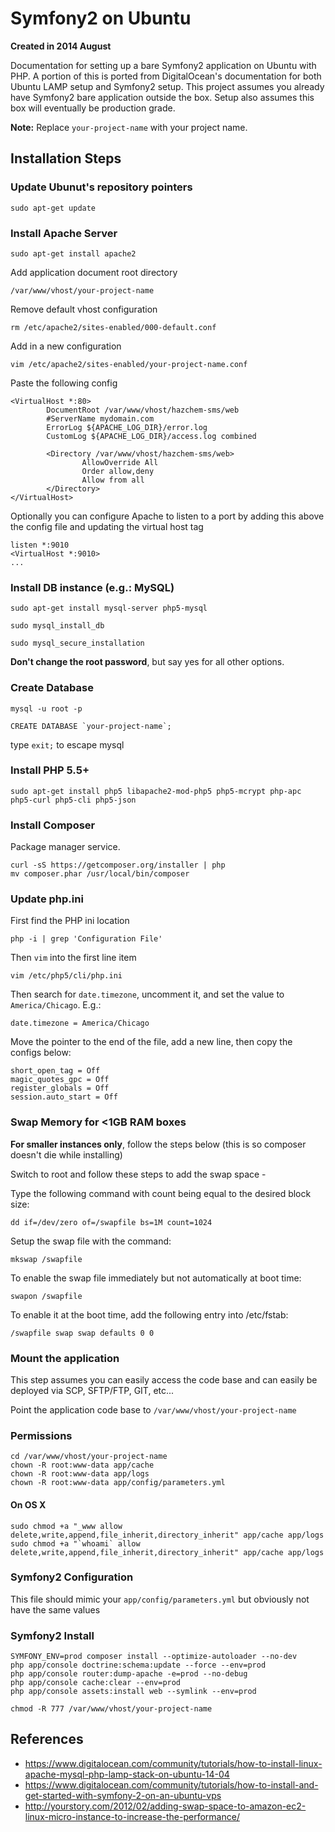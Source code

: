 # Symfony2 on Ubuntu

**Created in 2014 August**

Documentation for setting up a bare Symfony2 application on Ubuntu with PHP. A portion of this is ported from DigitalOcean's documentation for both Ubuntu LAMP setup and Symfony2 setup. This project assumes you already have Symfony2 bare application outside the box. Setup also assumes this box will eventually be production grade.

**Note:** Replace `your-project-name` with your project name.

## Installation Steps

### Update Ubunut's repository pointers

```
sudo apt-get update
```

### Install Apache Server

```
sudo apt-get install apache2
```

Add application document root directory

```
/var/www/vhost/your-project-name
```

Remove default vhost configuration

```
rm /etc/apache2/sites-enabled/000-default.conf
```

Add in a new configuration

```
vim /etc/apache2/sites-enabled/your-project-name.conf
```

Paste the following config

```
<VirtualHost *:80>
        DocumentRoot /var/www/vhost/hazchem-sms/web
        #ServerName mydomain.com
        ErrorLog ${APACHE_LOG_DIR}/error.log
        CustomLog ${APACHE_LOG_DIR}/access.log combined

        <Directory /var/www/vhost/hazchem-sms/web>
                AllowOverride All
                Order allow,deny
                Allow from all
        </Directory>
</VirtualHost>
```

Optionally you can configure Apache to listen to a port by adding this above the config file and updating the virtual host tag

```
listen *:9010
<VirtualHost *:9010>
...
```


### Install DB instance (e.g.: MySQL)

```
sudo apt-get install mysql-server php5-mysql
```

```
sudo mysql_install_db
```

```
sudo mysql_secure_installation
```

**Don't change the root password**, but say yes for all other options.

### Create Database

```
mysql -u root -p
```

```
CREATE DATABASE `your-project-name`;
```

type `exit;` to escape mysql

### Install PHP 5.5+

```
sudo apt-get install php5 libapache2-mod-php5 php5-mcrypt php-apc php5-curl php5-cli php5-json
```

### Install Composer

Package manager service.


```
curl -sS https://getcomposer.org/installer | php
mv composer.phar /usr/local/bin/composer
```

### Update php.ini

First find the PHP ini location

```
php -i | grep 'Configuration File'
```

Then `vim` into the first line item

```
vim /etc/php5/cli/php.ini
```

Then search for `date.timezone`, uncomment it, and set the value to `America/Chicago`. E.g.:

```
date.timezone = America/Chicago
```

Move the pointer to the end of the file, add a new line, then copy the configs below:

```
short_open_tag = Off
magic_quotes_gpc = Off
register_globals = Off
session.auto_start = Off
```

### Swap Memory for <1GB RAM boxes

**For smaller instances only**, follow the steps below (this is so composer doesn't die while installing)

Switch to root and follow these steps to add the swap space -

Type the following command with count being equal to the desired block size:

```
dd if=/dev/zero of=/swapfile bs=1M count=1024
```

Setup the swap file with the command:

```
mkswap /swapfile
```

To enable the swap file immediately but not automatically at boot time:

```
swapon /swapfile
```

To enable it at the boot time, add the following entry into /etc/fstab:

```
/swapfile swap swap defaults 0 0
```

### Mount the application

This step assumes you can easily access the code base and can easily be deployed via SCP, SFTP/FTP, GIT, etc...

Point the application code base to `/var/www/vhost/your-project-name`

### Permissions

```
cd /var/www/vhost/your-project-name
chown -R root:www-data app/cache
chown -R root:www-data app/logs
chown -R root:www-data app/config/parameters.yml
```

#### On OS X
```
sudo chmod +a "_www allow delete,write,append,file_inherit,directory_inherit" app/cache app/logs
sudo chmod +a "`whoami` allow delete,write,append,file_inherit,directory_inherit" app/cache app/logs
```

### Symfony2 Configuration

This file should mimic your `app/config/parameters.yml` but obviously not have the same values

### Symfony2 Install

```
SYMFONY_ENV=prod composer install --optimize-autoloader --no-dev
php app/console doctrine:schema:update --force --env=prod
php app/console router:dump-apache -e=prod --no-debug
php app/console cache:clear --env=prod
php app/console assets:install web --symlink --env=prod
```

```
chmod -R 777 /var/www/vhost/your-project-name
```

## References
- https://www.digitalocean.com/community/tutorials/how-to-install-linux-apache-mysql-php-lamp-stack-on-ubuntu-14-04
- https://www.digitalocean.com/community/tutorials/how-to-install-and-get-started-with-symfony-2-on-an-ubuntu-vps
- http://yourstory.com/2012/02/adding-swap-space-to-amazon-ec2-linux-micro-instance-to-increase-the-performance/